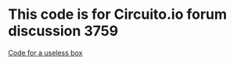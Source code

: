 # This code is for Circuito.io forum discussion 3759

[Code for a useless box](https://talk.circuito.io/t/coding-for-useless-box/3759/4)
